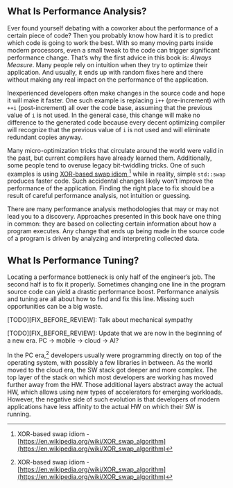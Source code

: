 ## What Is Performance Analysis?

Ever found yourself debating with a coworker about the performance of a certain piece of code? Then you probably know how hard it is to predict which code is going to work the best. With so many moving parts inside modern processors, even a small tweak to the code can trigger significant performance change. That’s why the first advice in this book is: *Always Measure*. Many people rely on intuition when they try to optimize their application. And usually, it ends up with random fixes here and there without making any real impact on the performance of the application.

Inexperienced developers often make changes in the source code and hope it will make it faster. One such example is replacing `i++` (pre-increment) with `++i` (post-increment) all over the code base, assuming that the previous value of `i` is not used. In the general case, this change will make no difference to the generated code because every decent optimizing compiler will recognize that the previous value of `i` is not used and will eliminate redundant copies anyway. 

Many micro-optimization tricks that circulate around the world were valid in the past, but current compilers have already learned them. Additionally, some people tend to overuse legacy bit-twiddling tricks. One of such examples is using [XOR-based swap idiom](https://en.wikipedia.org/wiki/XOR_swap_algorithm),[^2] while in reality, simple `std::swap` produces faster code. Such accidental changes likely won’t improve the performance of the application. Finding the right place to fix should be a result of careful performance analysis, not intuition or guessing.

There are many performance analysis methodologies that may or may not lead you to a discovery. Approaches presented in this book have one thing in common: they are based on collecting certain information about how a program executes. Any change that ends up being made in the source code of a program is driven by analyzing and interpreting collected data.

## What Is Performance Tuning?

Locating a performance bottleneck is only half of the engineer’s job. The second half is to fix it properly. Sometimes changing one line in the program source code can yield a drastic performance boost. Performance analysis and tuning are all about how to find and fix this line. Missing such opportunities can be a big waste.

[TODO][FIX_BEFORE_REVIEW]: Talk about mechanical sympathy

[TODO][FIX_BEFORE_REVIEW]: Update that we are now in the beginning of a new era. PC -> mobile -> cloud -> AI?

In the PC era,[^2] developers usually were programming directly on top of the operating system, with possibly a few libraries in between. As the world moved to the cloud era, the SW stack got deeper and more complex. The top layer of the stack on which most developers are working has moved further away from the HW. Those additional layers abstract away the actual HW, which allows using new types of accelerators for emerging workloads. However, the negative side of such evolution is that developers of modern applications have less affinity to the actual HW on which their SW is running. 

[^2]: XOR-based swap idiom - [https://en.wikipedia.org/wiki/XOR_swap_algorithm](https://en.wikipedia.org/wiki/XOR_swap_algorithm)

